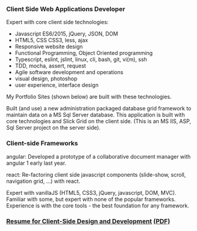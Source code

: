 
### Client Side Web Applications Developer

Expert with core client side technologies:

- Javascript ES6/2015, jQuery, JSON, DOM
- HTML5, CSS CSS3, less, ajax
- Responsive website design
- Functional Programming, Object Oriented programming
- Typescript, eslint, jslint, linux, cli, bash, git, vi(m), ssh
- TDD, mocha, assert, request
- Agile software development and operations
- visual design, photoshop
- user experience, interface design

My Portfolio Sites (shown below) are built with these technologies.

Built (and use) a new administration packaged database grid framework to maintain data on a MS Sql Server database.  This application is built with core technologies and Slick Grid on the client side.  (This is an MS IIS, ASP, Sql Server project on the server side).

### Client-side Frameworks

angular: Developed a prototype of a collaborative document manager with angular 1 early last year.

react: Re-factoring client side javascript components (slide-show, scroll, navigation grid, ...) with react.

Expert with vanillaJS (HTML5, CSS3, jQuery, javascript, DOM, MVC).  Familiar with some, but expert with none of the popular frameworks.  Experience is with the core tools - the best foundation for any framework.

### [Resume for Client-Side Design and Development](/resume-clientside.hmd) [(PDF)](/resume-clientside.pdf)
